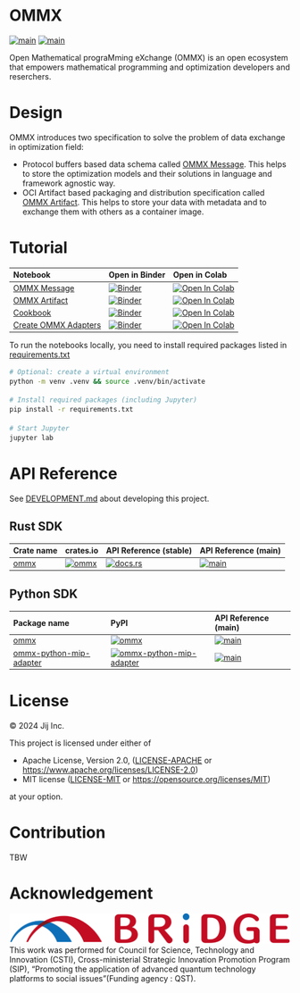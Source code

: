 # OMMX

[![main](https://img.shields.io/badge/Python_SDK-API_Reference-blue)](https://jij-inc.github.io/ommx/python/ommx/autoapi/index.html)
[![main](https://img.shields.io/badge/Rust_SDK-API_Reference-blue)](https://jij-inc.github.io/ommx/rust/ommx/index.html)

Open Mathematical prograMming eXchange (OMMX) is an open ecosystem that empowers mathematical programming and optimization developers and reserchers.

# Design

OMMX introduces two specification to solve the problem of data exchange in optimization field:

- Protocol buffers based data schema called [OMMX Message](./MESSAGE.md). This helps to store the optimization models and their solutions in language and framework agnostic way.
- OCI Artifact based packaging and distribution specification called [OMMX Artifact](./ARTIFACT.md). This helps to store your data with metadata and to exchange them with others as a container image.

# Tutorial

| Notebook | Open in Binder | Open in Colab |
|:---------|:---------------|:--------------|
| [OMMX Message](./notebooks/message.ipynb) | [![Binder](https://mybinder.org/badge_logo.svg)](https://mybinder.org/v2/gh/Jij-Inc/ommx/main?labpath=notebooks%2Fmessage.ipynb) | [![Open In Colab](https://colab.research.google.com/assets/colab-badge.svg)](https://colab.research.google.com/github/Jij-Inc/ommx/blob/main/notebooks/message.ipynb) |
| [OMMX Artifact](./notebooks/artifact.ipynb) | [![Binder](https://mybinder.org/badge_logo.svg)](https://mybinder.org/v2/gh/Jij-Inc/ommx/main?labpath=notebooks%2Fartifact.ipynb) | [![Open In Colab](https://colab.research.google.com/assets/colab-badge.svg)](https://colab.research.google.com/github/Jij-Inc/ommx/blob/main/notebooks/artifact.ipynb) |
| [Cookbook](./notebooks/cookbook.ipynb) | [![Binder](https://mybinder.org/badge_logo.svg)](https://mybinder.org/v2/gh/Jij-Inc/ommx/main?labpath=notebooks%2Fcookbook.ipynb) | [![Open In Colab](https://colab.research.google.com/assets/colab-badge.svg)](https://colab.research.google.com/github/Jij-Inc/ommx/blob/main/notebooks/cookbook.ipynb) |
| [Create OMMX Adapters](./notebooks/create_adapter.ipynb) | [![Binder](https://mybinder.org/badge_logo.svg)](https://mybinder.org/v2/gh/Jij-Inc/ommx/main?labpath=notebooks%2Fcreate_adapter.ipynb) | [![Open In Colab](https://colab.research.google.com/assets/colab-badge.svg)](https://colab.research.google.com/github/Jij-Inc/ommx/blob/main/notebooks/create_adapter.ipynb) |


To run the notebooks locally, you need to install required packages listed in [requirements.txt](./requirements.txt)

```bash
# Optional: create a virtual environment
python -m venv .venv && source .venv/bin/activate

# Install required packages (including Jupyter)
pip install -r requirements.txt

# Start Jupyter
jupyter lab
```

# API Reference

See [DEVELOPMENT.md](./DEVELOPMENT.md) about developing this project.

## Rust SDK

| Crate name | crates.io | API Reference (stable) | API Reference (main) |
|:----|:----|:----|:----|
| [ommx](./rust/ommx/) | [![ommx](https://img.shields.io/crates/v/ommx)](https://crates.io/crates/ommx) | [![docs.rs](https://docs.rs/ommx/badge.svg)](https://docs.rs/ommx) | [![main](https://img.shields.io/badge/docs-main-blue)](https://jij-inc.github.io/ommx/rust/ommx/index.html) |

## Python SDK

| Package name | PyPI | API Reference (main) |
|:--- |:--- |:--- |
| [ommx](./python/ommx) | [![ommx](https://img.shields.io/pypi/v/ommx)](https://pypi.org/project/ommx/) | [![main](https://img.shields.io/badge/API_Reference-main-blue)](https://jij-inc.github.io/ommx/python/ommx/autoapi/index.html) |
| [ommx-python-mip-adapter](./python/ommx-python-mip-adapter/) | [![ommx-python-mip-adapter](https://img.shields.io/pypi/v/ommx-python-mip-adapter)](https://pypi.org/project/ommx-python-mip-adapter/) | [![main](https://img.shields.io/badge/API_Reference-main-blue)](https://jij-inc.github.io/ommx/python/ommx-python-mip-adapter/autoapi/index.html)|

# License
© 2024 Jij Inc.

This project is licensed under either of

- Apache License, Version 2.0, ([LICENSE-APACHE](LICENSE-APACHE) or <https://www.apache.org/licenses/LICENSE-2.0>)
- MIT license ([LICENSE-MIT](LICENSE-MIT) or <https://opensource.org/licenses/MIT>)

at your option.

# Contribution
TBW

# Acknowledgement
![BRIDGE](./BRIDGE.png)
This work was performed for Council for Science, Technology and Innovation (CSTI), Cross-ministerial Strategic Innovation Promotion Program (SIP), “Promoting the application of advanced quantum technology platforms to social issues”(Funding agency : QST).
